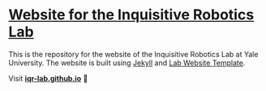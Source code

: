 # [Website for the Inquisitive Robotics Lab](https://iqr-lab.github.io)

This is the repository for the website of the Inquisitive Robotics Lab at Yale University. The website is built using [Jekyll](https://jekyllrb.com/) and [Lab Website Template](https://greene-lab.gitbook.io/lab-website-template-docs).


Visit **[iqr-lab.github.io](https://iqr-lab.github.io)** 🚀
